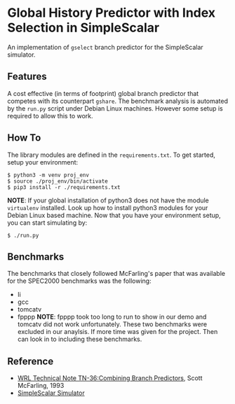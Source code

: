 # Global History Predictor with Index Selection in SimpleScalar
An implementation of `gselect` branch predictor for the SimpleScalar simulator.
## Features
A cost effective (in terms of footprint) global branch predictor that competes with its counterpart `gshare`. The benchmark analysis is automated by the `run.py` script under Debian Linux machines. However some setup is required to allow this to work.
## How To
The library modules are defined in the `requirements.txt`. To get started, setup your environment:
```console
$ python3 -m venv proj_env
$ source ./proj_env/bin/activate
$ pip3 install -r ./requirements.txt
```
**NOTE**: If your global installation of python3 does not have the module `virtualenv` installed. Look up how to install python3 modules for your Debian Linux based machine.
Now that you have your environment setup, you can start simulating by:
```console
$ ./run.py
```
## Benchmarks
The benchmarks that closely followed McFarling's paper that was available for the SPEC2000 benchmarks was the following:
* li
* gcc
* tomcatv
* fpppp
**NOTE**: fpppp took too long to run to show in our demo and tomcatv did not work unfortunately. These two benchmarks were excluded in our anaylsis. If more time was given for the project. Then can look in to including these benchmarks.
## Reference
* [WRL Technical Note TN-36:Combining Branch Predictors](docs/WRL_Technical_Note_TN-36_Combining-Branch-Predictors_Mcfarling.pdf), Scott McFarling, 1993
* [SimpleScalar Simulator](https://github.com/toddmaustin/simplesim-3.0)
